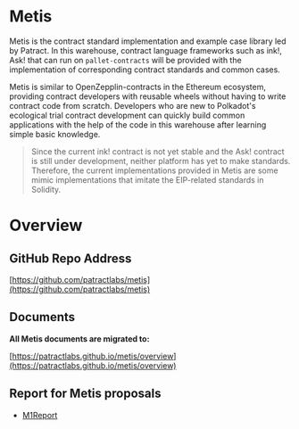 # Metis

Metis is the contract standard implementation and example case library led by Patract. In this warehouse, contract language frameworks such as ink!, Ask! that can run on `pallet-contracts` will be provided with the implementation of corresponding contract standards and common cases.

Metis is similar to OpenZepplin-contracts in the Ethereum ecosystem, providing contract developers with reusable wheels without having to write contract code from scratch. Developers who are new to Polkadot's ecological trial contract development can quickly build common applications with the help of the code in this warehouse after learning simple basic knowledge.

> Since the current ink! contract is not yet stable and the Ask! contract is still under development, neither platform has yet to make standards. Therefore, the current implementations provided in Metis are some mimic implementations that imitate the EIP-related standards in Solidity.

# Overview

## GitHub Repo Address

[https://github.com/patractlabs/metis](https://github.com/patractlabs/metis)

## Documents

**All Metis documents are migrated to:**

[https://patractlabs.github.io/metis/overview](https://patractlabs.github.io/metis/overview)

## Report for Metis proposals

- [M1Report](./reports/M1Report.md)
